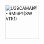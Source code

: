 <img width="111" alt="U39CAMAI@~RMI6P1{8W V)1(1)" src="https://user-images.githubusercontent.com/130626464/232813841-9ef77139-bf8c-4200-a311-595193284529.png">


